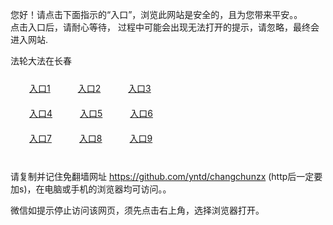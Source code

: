 您好！请点击下面指示的“入口”，浏览此网站是安全的，且为您带来平安。。 <br/>
点击入口后，请耐心等待， 过程中可能会出现无法打开的提示，请忽略，最终会进入网站. </br>

法轮大法在长春<br/>
<div style="padding:10px"><a style="margin:20px" target="_blank" href="https://d3kqkfjooy4uzh.cloudfront.net/2Qpsp?pjgcyxnk" id="ccLink1" rel="nofollow">入口1</a> <a target="_blank" style="margin:20px" href="https://d18q8qpw62c5xq.cloudfront.net/2Qpsp?znotbnt" id="ccLink2" rel="nofollow">入口2</a> <a style="margin:20px" target="_blank" href="https://dzqt9jg0mstwx.cloudfront.net/2Qpsp?ogsefkmb" id="ccLink3" rel="nofollow">入口3</a></div>

<div style="padding:10px" ><a style="margin:20px" target="_blank" href="https://d3kqkfjooy4uzh.cloudfront.net/2Qpsp?pjgcyxnk" id="ccLink4" rel="nofollow">入口4</a> <a style="margin:20px" href="https://d18q8qpw62c5xq.cloudfront.net/2Qpsp?znotbnt" target="_blank" id="ccLink5" rel="nofollow">入口5</a> <a style="margin:20px" href="https://dzqt9jg0mstwx.cloudfront.net/2Qpsp?ogsefkmb" target="_blank" id="ccLink6" rel="nofollow">入口6</a></div>

<div style="padding:10px"><a style="margin:20px" target="_blank" href="https://d3kqkfjooy4uzh.cloudfront.net/2Qpsp?pjgcyxnk" id="ccLink7" rel="nofollow">入口7</a> <a style="margin:20px" href="https://d18q8qpw62c5xq.cloudfront.net/2Qpsp?znotbnt" target="_blank" id="ccLink8" rel="nofollow">入口8</a> <a style="margin:20px" target="_blank" href="https://dzqt9jg0mstwx.cloudfront.net/2Qpsp?ogsefkmb" id="ccLink9" rel="nofollow">入口9</a></div>

<br/>



请复制并记住免翻墙网址 https://github.com/yntd/changchunzx (http后一定要加s)，在电脑或手机的浏览器均可访问。。<br/>

微信如提示停止访问该网页，须先点击右上角，选择浏览器打开。
